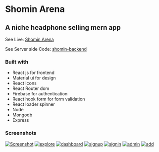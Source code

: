 # Shomin Arena

## A niche headphone selling mern app

See Live: [Shomin Arena](https://shomin-arena.web.app/)

See Server side Code: [shomin-backend](https://github.com/mizanmahi/shomin-arena-backend)

### Built with

-  React js for frontend
-  Material ui for design
-  React Icons
-  React Router dom
-  Firebase for authentication
-  React hook form for form validation
-  React loader spinner
-  Node
-  Mongodb
-  Express  

### Screenshots

<a href="https://ibb.co/LnVM7wN"><img src="https://i.ibb.co/NZcXBhT/main-arena.png" alt="Screenshot" border="0"></a>
<a href="https://ibb.co/rQQPr8T"><img src="https://i.ibb.co/3TTXZ6G/explore.png" alt="explore" border="0"></a>
<a href="https://ibb.co/pLSP52G"><img src="https://i.ibb.co/fxsSLMB/dashboard.png" alt="dashboard" border="0"></a>
<a href="https://ibb.co/JmjT6Hk"><img src="https://i.ibb.co/MZkHw7N/signup.png" alt="signup" border="0"></a>
<a href="https://ibb.co/dkfPk9c"><img src="https://i.ibb.co/F8h58vW/signin.png" alt="signin" border="0"></a>
<a href="https://ibb.co/kqs7wTx"><img src="https://i.ibb.co/2c19Cry/admin.png" alt="admin" border="0"></a>
<a href="https://ibb.co/f4FSMdK"><img src="https://i.ibb.co/gz97yZX/add.png" alt="add" border="0"></a>


